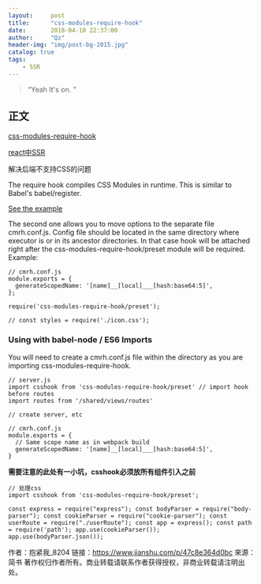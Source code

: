 ```yaml
---
layout:     post
title:      "css-modules-require-hook"
date:       2018-04-10 22:37:00
author:     "Qz"
header-img: "img/post-bg-2015.jpg"
catalog: true
tags:
    - SSR
---
```


> “Yeah It's on. ”


## 正文
[css-modules-require-hook](https://www.npmjs.com/package/css-modules-require-hook)

[react中SSR](https://www.jianshu.com/p/47c8e364d0bc?appinstall=1&mType=Group)


解决后端不支持CSS的问题


The require hook compiles CSS Modules in runtime. This is similar to Babel's babel/register.

[See the example](https://github.com/css-modules/css-modules-require-hook/tree/a432b76e1eb46a7bf9ef729c16a96b6ef2295410/demo)


The second one allows you to move options to the separate file cmrh.conf.js. Config file should be located in the same directory where executor is or in its ancestor directories. In that case hook will be attached right after the css-modules-require-hook/preset module will be required. Example:
```
// cmrh.conf.js
module.exports = {
  generateScopedName: '[name]__[local]___[hash:base64:5]',
};

require('css-modules-require-hook/preset');
 
// const styles = require('./icon.css');
```

### Using with babel-node / ES6 Imports

You will need to create a cmrh.conf.js file within the directory as you are importing css-modules-require-hook.
```
// server.js
import csshook from 'css-modules-require-hook/preset' // import hook before routes
import routes from '/shared/views/routes'
 
// create server, etc

// cmrh.conf.js
module.exports = {
  // Same scope name as in webpack build
  generateScopedName: '[name]__[local]___[hash:base64:5]',
}
```



**需要注意的此处有一小坑，csshook必须放所有组件引入之前**

```
// 处理css
import csshook from 'css-modules-require-hook/preset';

const express = require("express"); const bodyParser = require("body-parser"); const cookieParser = require("cookie-parser"); const userRoute = require("./userRoute"); const app = express(); const path = require('path'); app.use(cookieParser()); app.use(bodyParser.json());
```

作者：抱紧我_8204
链接：https://www.jianshu.com/p/47c8e364d0bc
來源：简书
著作权归作者所有。商业转载请联系作者获得授权，非商业转载请注明出处。




